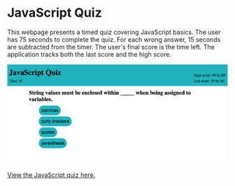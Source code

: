# JavaScript Quiz

This webpage presents a timed quiz covering JavaScript basics. The user has 75 seconds to complete the quiz. For each wrong answer, 15 seconds are subtracted from the timer. The user's final score is the time left. The application tracks both the last score and the high score.

![Screenshot of JavaScript Quiz](/assets/images/JavaScriptQuizScreenshot.png)

[View the JavaScript quiz here.](https://tarrantrl.github.io/javascript-quiz/)